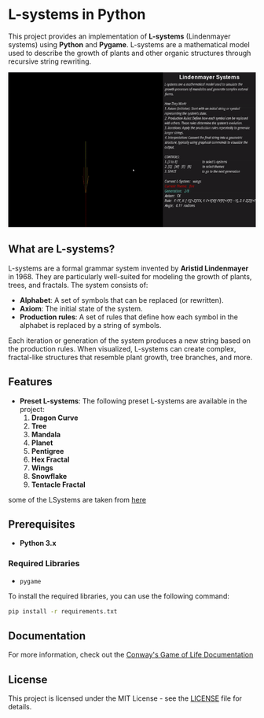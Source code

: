 # L-systems in Python

This project provides an implementation of **L-systems** (Lindenmayer systems) using **Python** and **Pygame**. 
L-systems are a mathematical model used to describe the growth of plants and other organic structures through recursive string rewriting.

![Demo](/assets/demo.gif)

## What are L-systems?

L-systems are a formal grammar system invented by **Aristid Lindenmayer** in 1968. They are particularly well-suited for modeling the growth of plants, trees, and fractals. The system consists of:

- **Alphabet**: A set of symbols that can be replaced (or rewritten).
- **Axiom**: The initial state of the system.
- **Production rules**: A set of rules that define how each symbol in the alphabet is replaced by a string of symbols.

Each iteration or generation of the system produces a new string based on the production rules. When visualized, L-systems can create complex, fractal-like structures that resemble plant growth, tree branches, and more.

## Features

- **Preset L-systems**: The following preset L-systems are available in the project:
    1. **Dragon Curve**
    2. **Tree**
    3. **Mandala**
    4. **Planet**
    5. **Pentigree**
    6. **Hex Fractal**
    7. **Wings**
    8. **Snowflake**
    9. **Tentacle Fractal**

some of the LSystems are taken from [here](https://github.com/Epholys/procgen/tree/master)

## Prerequisites

- **Python 3.x**

### Required Libraries

- `pygame`

To install the required libraries, you can use the following command:

```bash
pip install -r requirements.txt
```

## Documentation

For more information, check out the [Conway's Game of Life Documentation](/assets/LSystems.md)

## License

This project is licensed under the MIT License - see the [LICENSE](/LICENSE) file for details.
